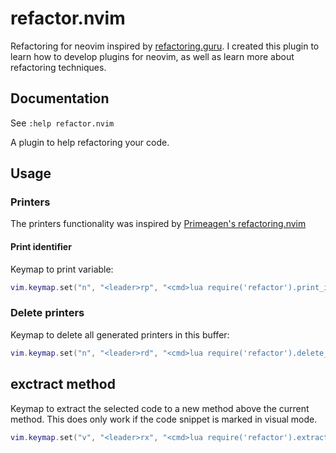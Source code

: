 # refactor.nvim

Refactoring for neovim inspired by [refactoring.guru](https://refactoring.guru/). I created this plugin to learn how
to develop plugins for neovim, as well as learn more about refactoring techniques.

## Documentation

See `:help refactor.nvim`

A plugin to help refactoring your code.

## Usage

### Printers

The printers functionality was inspired by [Primeagen's refactoring.nvim](https://github.com/ThePrimeagen/refactoring.nvim)

#### Print identifier

Keymap to print variable:
```lua
vim.keymap.set("n", "<leader>rp", "<cmd>lua require('refactor').print_identifier()<cr>")
```

### Delete printers

Keymap to delete all generated printers in this buffer:
```lua
vim.keymap.set("n", "<leader>rd", "<cmd>lua require('refactor').delete_printers()<cr>")
```

## exctract method

Keymap to extract the selected code to a new method above the current method. This does only work if the code snippet is
marked in visual mode.
```lua
vim.keymap.set("v", "<leader>rx", "<cmd>lua require('refactor').extract_method()<cr>")
```
